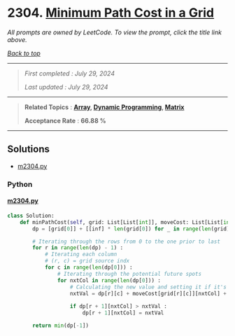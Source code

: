 # 2304. [Minimum Path Cost in a Grid](<https://leetcode.com/problems/minimum-path-cost-in-a-grid>)

*All prompts are owned by LeetCode. To view the prompt, click the title link above.*

*[Back to top](<../README.md>)*

------

> *First completed : July 29, 2024*
>
> *Last updated : July 29, 2024*

------

> **Related Topics** : **[Array](<by_topic/Array.md>), [Dynamic Programming](<by_topic/Dynamic Programming.md>), [Matrix](<by_topic/Matrix.md>)**
>
> **Acceptance Rate** : **66.88 %**

------

## Solutions

- [m2304.py](<../my-submissions/m2304.py>)
### Python
#### [m2304.py](<../my-submissions/m2304.py>)
```Python
class Solution:
    def minPathCost(self, grid: List[List[int]], moveCost: List[List[int]]) -> int:
        dp = [grid[0]] + [[inf] * len(grid[0]) for _ in range(len(grid) - 1)]

        # Iterating through the rows from 0 to the one prior to last
        for r in range(len(dp) - 1) :
            # Iterating each column
            # (r, c) = grid source indx
            for c in range(len(dp[0])) :
                # Iterating through the potential future spots
                for nxtCol in range(len(dp[0])) :
                    # Calculating the new value and setting it if it's cheaper
                    nxtVal = dp[r][c] + moveCost[grid[r][c]][nxtCol] + grid[r + 1][nxtCol]
                    
                    if dp[r + 1][nxtCol] > nxtVal :
                        dp[r + 1][nxtCol] = nxtVal

        return min(dp[-1])
```

